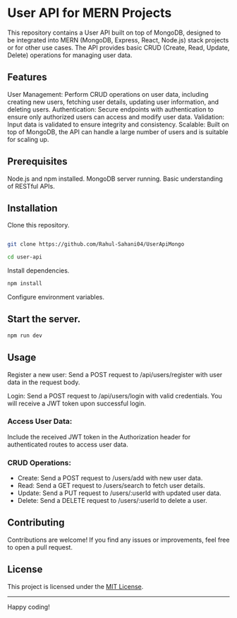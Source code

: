 # User API for MERN Projects
This repository contains a User API built on top of MongoDB, designed to be integrated into MERN (MongoDB, Express, React, Node.js) stack projects or for other use cases. The API provides basic CRUD (Create, Read, Update, Delete) operations for managing user data.

## Features
User Management: Perform CRUD operations on user data, including creating new users, fetching user details, updating user information, and deleting users.
Authentication: Secure endpoints with authentication to ensure only authorized users can access and modify user data.
Validation: Input data is validated to ensure integrity and consistency.
Scalable: Built on top of MongoDB, the API can handle a large number of users and is suitable for scaling up.

## Prerequisites
Node.js and npm installed.
MongoDB server running.
Basic understanding of RESTful APIs.

## Installation
Clone this repository.

```bash

git clone https://github.com/Rahul-Sahani04/UserApiMongo
```
```bash
cd user-api
```

Install dependencies.
```bash
npm install
```

Configure environment variables.

## Start the server.

```bash
npm run dev
```

## Usage
Register a new user:
Send a POST request to /api/users/register with user data in the request body.

Login:
Send a POST request to /api/users/login with valid credentials. You will receive a JWT token upon successful login.

### Access User Data:
Include the received JWT token in the Authorization header for authenticated routes to access user data.

### CRUD Operations:

- Create: Send a POST request to /users/add with new user data.
- Read: Send a GET request to /users/search to fetch user details.
- Update: Send a PUT request to /users/:userId with updated user data.
- Delete: Send a DELETE request to /users/:userId to delete a user.

## Contributing
Contributions are welcome! If you find any issues or improvements, feel free to open a pull request.

## License
This project is licensed under the [MIT License](https://mit-license.org/).

---
Happy coding!
